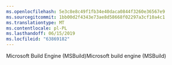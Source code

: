 ```yaml
---
ms.openlocfilehash: 5e3c8e8c49f1fb34e40daca0844f3260e36567e9
ms.sourcegitcommit: 1bb00d2f4343e73ae8d58668f02297a3cf10a4c1
ms.translationtype: MT
ms.contentlocale: pl-PL
ms.lasthandoff: 06/15/2019
ms.locfileid: "63869182"
---
```

<span data-ttu-id="e3b11-101">Microsoft Build Engine (MSBuild)</span><span class="sxs-lookup"><span data-stu-id="e3b11-101">Microsoft build engine (MSBuild)</span></span>